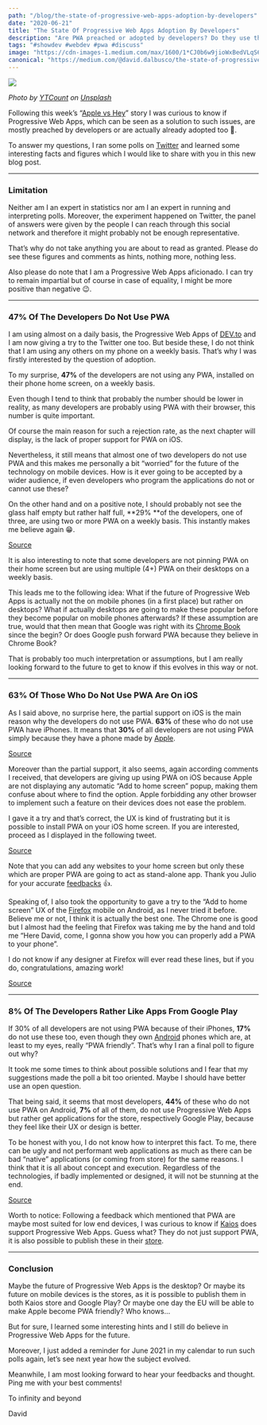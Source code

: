 ```yaml
---
path: "/blog/the-state-of-progressive-web-apps-adoption-by-developers"
date: "2020-06-21"
title: "The State Of Progressive Web Apps Adoption By Developers"
description: "Are PWA preached or adopted by developers? Do they use these despite the lack of support on iOS? Here are some hints I gathered with polls the last fewdays."
tags: "#showdev #webdev #pwa #discuss"
image: "https://cdn-images-1.medium.com/max/1600/1*CJ0b6w9jioWxBedVLqS6NQ.jpeg"
canonical: "https://medium.com/@david.dalbusco/the-state-of-progressive-web-apps-adoption-by-developers-8b119783d3b9"
---
```


![](https://cdn-images-1.medium.com/max/1600/1*CJ0b6w9jioWxBedVLqS6NQ.jpeg)

*Photo by [YTCount](https://unsplash.com/@ytcount?utm_source=unsplash&utm_medium=referral&utm_content=creditCopyText) on [Unsplash](https://medium.com/?utm_source=unsplash&utm_medium=referral&utm_content=creditCopyText)*

Following this week’s “[Apple vs Hey](https://twitter.com/dhh/status/1272968382329942017)” story I was curious to know if Progressive Web Apps, which can be seen as a solution to such issues, are mostly preached by developers or are actually already adopted too 🤔.

To answer my questions, I ran some polls on [Twitter](https://twitter.com/) and learned some interesting facts and figures which I would like to share with you in this new blog post.

*****

### Limitation

Neither am I an expert in statistics nor am I an expert in running and interpreting polls. Moreover, the experiment happened on Twitter, the panel of answers were given by the people I can reach through this social network and therefore it might probably not be enough representative.

That’s why do not take anything you are about to read as granted. Please do see these figures and comments as hints, nothing more, nothing less.

Also please do note that I am a Progressive Web Apps aficionado. I can try to remain impartial but of course in case of equality, I might be more positive than negative 😉.

*****

### 47% Of The Developers Do Not Use PWA

I am using almost on a daily basis, the Progressive Web Apps of [DEV.to](https://dev.to) and I am now giving a try to the Twitter one too. But beside these, I do not think that I am using any others on my phone on a weekly basis. That’s why I was firstly interested by the question of adoption.

To my surprise, **47%** of the developers are not using any PWA, installed on their phone home screen, on a weekly basis.

Even though I tend to think that probably the number should be lower in reality, as many developers are probably using PWA with their browser, this number is quite important.

Of course the main reason for such a rejection rate, as the next chapter will display, is the lack of proper support for PWA on iOS.

Nevertheless, it still means that almost one of two developers do not use PWA and this makes me personally a bit “worried” for the future of the technology on mobile devices. How is it ever going to be accepted by a wider audience, if even developers who program the applications do not or cannot use these?

On the other hand and on a positive note, I should probably not see the glass half empty but rather half full, **29% **of the developers, one of three, are using two or more PWA on a weekly basis. This instantly makes me believe again 😁.

[Source](https://twitter.com/daviddalbusco/status/1273571583685246977?s=20)

It is also interesting to note that some developers are not pinning PWA on their home screen but are using multiple (4+) PWA on their desktops on a weekly basis.

This leads me to the following idea: What if the future of Progressive Web Apps is actually not the on mobile phones (in a first place) but rather on desktops? What if actually desktops are going to make these popular before they become popular on mobile phones afterwards? If these assumption are true, would that then mean that Google was right with its [Chrome Book](https://www.google.com/chromebook/) since the begin? Or does Google push forward PWA because they believe in Chrome Book?

That is probably too much interpretation or assumptions, but I am really looking forward to the future to get to know if this evolves in this way or not.

*****

### 63% Of Those Who Do Not Use PWA Are On iOS

As I said above, no surprise here, the partial support on iOS is the main reason why the developers do not use PWA. **63%** of these who do not use PWA have iPhones. It means that **30%** of all developers are not using PWA simply because they have a phone made by [Apple](https://www.apple.com/).

[Source](https://twitter.com/daviddalbusco/status/1273941203243974657)

Moreover than the partial support, it also seems, again according comments I received, that developers are giving up using PWA on iOS because Apple are not displaying any automatic “Add to home screen” popup, making them confuse about where to find the option. Apple forbidding any other browser to implement such a feature on their devices does not ease the problem.

I gave it a try and that’s correct, the UX is kind of frustrating but it is possible to install PWA on your iOS home screen. If you are interested, proceed as I displayed in the following tweet.

[Source](https://twitter.com/daviddalbusco/status/1273986564960509952)

Note that you can add any websites to your home screen but only these which are proper PWA are going to act as stand-alone app. Thank you Julio for your accurate [feedbacks](https://twitter.com/jcesarmobile/status/1274625510165884928) 👍.

Speaking of, I also took the opportunity to gave a try to the “Add to home screen” UX of the [Firefox](https://www.mozilla.org) mobile on Android, as I never tried it before. Believe me or not, I think it is actually the best one. The Chrome one is good but I almost had the feeling that Firefox was taking me by the hand and told me “Here David, come, I gonna show you how you can properly add a PWA to your phone”.

I do not know if any designer at Firefox will ever read these lines, but if you do, congratulations, amazing work!

[Source](https://twitter.com/daviddalbusco/status/1274341226041442304)

*****

### 8% Of The Developers Rather Like Apps From Google Play

If 30% of all developers are not using PWA because of their iPhones, **17%** do not use these too, even though they own [Android](https://www.android.com/) phones which are, at least to my eyes, really “PWA friendly”. That’s why I ran a final poll to figure out why?

It took me some times to think about possible solutions and I fear that my suggestions made the poll a bit too oriented. Maybe I should have better use an open question.

That being said, it seems that most developers, **44%** of these who do not use PWA on Android, **7%** of all of them, do not use Progressive Web Apps but rather get applications for the store, respectively Google Play, because they feel like their UX or design is better.

To be honest with you, I do not know how to interpret this fact. To me,  there can be ugly and not performant web applications as much as there can be bad “native” applications (or coming from store) for the same reasons. I think that it is all about concept and execution. Regardless of the technologies, if badly implemented or designed, it will not be stunning at the end.

[Source](https://twitter.com/daviddalbusco/status/1274324722109595648)

Worth to notice: Following a feedback which mentioned that PWA are maybe most suited for low end devices, I was curious to know if [Kaios](https://www.kaiostech.com/) does support Progressive Web Apps. Guess what? They do not just support PWA, it is also possible to publish these in their [store](https://twitter.com/daviddalbusco/status/1274559473206595584).

*****

### Conclusion

Maybe the future of Progressive Web Apps is the desktop? Or maybe its future on mobile devices is the stores, as it is possible to publish them in both Kaios store and Google Play? Or maybe one day the EU will be able to make Apple become PWA friendly? Who knows…

But for sure, I learned some interesting hints and I still do believe in Progressive Web Apps for the future.

Moreover, I just added a reminder for June 2021 in my calendar to run such polls again, let’s see next year how the subject evolved.

Meanwhile, I am most looking forward to hear your feedbacks and thought. Ping me with your best comments!

To infinity and beyond

David
